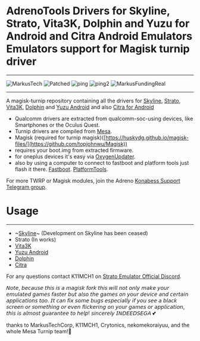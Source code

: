 # AdrenoTools Drivers for Skyline, Strato, Vita3K, Dolphin and Yuzu for Android and Citra Android Emulators Emulators support for Magisk turnip driver

---

![MarkusTech](https://img.shields.io/badge/MarkusTech-Corp-critical) ![Patched](https://img.shields.io/badge/patched-for%20Skyline-blueviolet) ![ping](https://img.shields.io/badge/Ping%20Nozwock-for%20support-informational) ![ping2](https://img.shields.io/badge/also-havocr-green) 
![MarkusFundingReal](https://img.shields.io/badge/funding-markus%20tech-9cf)

---

A magisk-turnip repository containing all the drivers for <a href="https://github.com/skyline-emu/skyline">Skyline</a>, <a href="https://github.com/strato-emu/strato">Strato</a>, <a href="https://github.com/Vita3K/Vita3K-Android">Vita3K</a>, <a href="https://github.com/dolphin-emu/dolphin">Dolphin</a> and <a href="https://github.com/yuzu-emu/yuzu">Yuzu Android</a> and also
<a href="https://github.com/citra-emu/citra">Citra for Android</a>

- Qualcomm drivers are extracted from qualcomm-soc-using devices, like Smartphones or the Oculus Quest.
- Turnip drivers are compiled from <a href="https://docs.mesa3d.org/index.html">Mesa</a>.
- Magisk (required for turnip magisk)([https://huskydg.github.io/magisk-files/](https://github.com/topjohnwu/Magisk))
- requires your boot.img from extracted firmware.
- for oneplus devices it's easy via <a href="https://play.google.com/store/apps/details?id=com.arjanvlek.oxygenupdater">OxygenUpdater</a>.
- also by using a computer to connect to fastboot and platform tools just flash it there.
<a href="https://github.com/MisterZtr/FastbootEnhance">Fastboot</a>.
<a href="https://developer.android.com/tools/releases/platform-tools">PlatformTools</a>.
 
For more TWRP or Magisk modules, join the Adreno <a href="https://t.me/adreno_konabess">Konabess Support Telegram group</a>.

# Usage

---

- ~[Skyline](docs/skyline.md)~ (Development on Skyline has been ceased)
- Strato (In works)
- [Vita3K](docs/vita3k.md)
- [Yuzu Android](docs/yuzu_android.md)
- [Dolphin](docs/dolphin.md)
- [Citra](docs/citra.md)

For any questions contact K11MCH1 on <a href="https://discord.gg/YhpdhVBmXX">Strato Emulator Official Discord</a>.

𝘕𝘰𝘵𝘦, 𝘣𝘦𝘤𝘢𝘶𝘴𝘦 𝘵𝘩𝘪𝘴 𝘪𝘴 𝘢 𝘮𝘢𝘨𝘪𝘴𝘬 𝘧𝘰𝘳𝘬 𝘵𝘩𝘪𝘴 𝘸𝘪𝘭𝘭 𝘯𝘰𝘵 𝘰𝘯𝘭𝘺 𝘮𝘢𝘬𝘦 𝘺𝘰𝘶𝘳 𝘦𝘮𝘶𝘭𝘢𝘵𝘦𝘥 𝘨𝘢𝘮𝘦𝘴 𝘧𝘢𝘴𝘵𝘦𝘳 𝘣𝘶𝘵 𝘢𝘭𝘴𝘰 𝘵𝘩𝘦 𝘨𝘢𝘮𝘦𝘴 𝘰𝘯 𝘺𝘰𝘶𝘳 𝘥𝘦𝘷𝘪𝘤𝘦 𝘢𝘯𝘥 𝘤𝘦𝘳𝘵𝘢𝘪𝘯 𝘢𝘱𝘱𝘭𝘪𝘤𝘢𝘵𝘪𝘰𝘯𝘴 𝘵𝘰𝘰. 𝘐𝘵 𝘤𝘢𝘯 𝘧𝘪𝘹 𝘴𝘰𝘮𝘦 𝘣𝘶𝘨𝘴 𝘦𝘴𝘱𝘦𝘤𝘪𝘢𝘭𝘭𝘺 𝘪𝘧 𝘺𝘰𝘶 𝘴𝘦𝘦 𝘢 𝘣𝘭𝘢𝘤𝘬 𝘴𝘤𝘳𝘦𝘦𝘯 𝘰𝘳 𝘴𝘰𝘮𝘦𝘵𝘩𝘪𝘯𝘨 𝘰𝘳 𝘦𝘷𝘦𝘯 𝘧𝘭𝘪𝘤𝘬𝘦𝘳𝘪𝘯𝘨 𝘰𝘯 𝘺𝘰𝘶𝘳 𝘨𝘢𝘮𝘦𝘴 𝘰𝘳 𝘢𝘱𝘱𝘭𝘪𝘤𝘢𝘵𝘪𝘰𝘯, 𝘵𝘩𝘪𝘴 𝘪𝘴 𝘢𝘭𝘮𝘰𝘴𝘵 𝘨𝘶𝘢𝘳𝘢𝘯𝘵𝘦𝘦 𝘵𝘰 𝘩𝘦𝘭𝘱! 𝘴𝘪𝘯𝘤𝘦𝘳𝘦𝘭𝘺 𝘐𝘕𝘋𝘌𝘌𝘋𝘚𝘌𝘎𝘈 💕

thanks to MarkusTechCorp, K11MCH1, Crytonics, nekomekoraiyuu, and the whole Mesa Turnip team!🌷
